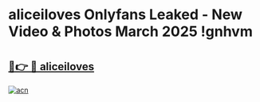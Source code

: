 # aliceiloves Onlyfans Leaked - New Video & Photos March 2025 !gnhvm

# <h2><a href="https://sdlmul.iuczelnia.edu.pl?title=aliceiloves&ref=gnhvm">🔗👉 🔴 aliceiloves</a></h2>

[![acn](https://github.com/user-attachments/assets/0f9c940e-d8b0-45ae-aac7-cd30a18b3e1c)](https://sdlmul.iuczelnia.edu.pl?title=aliceiloves&ref=gnhvm)


